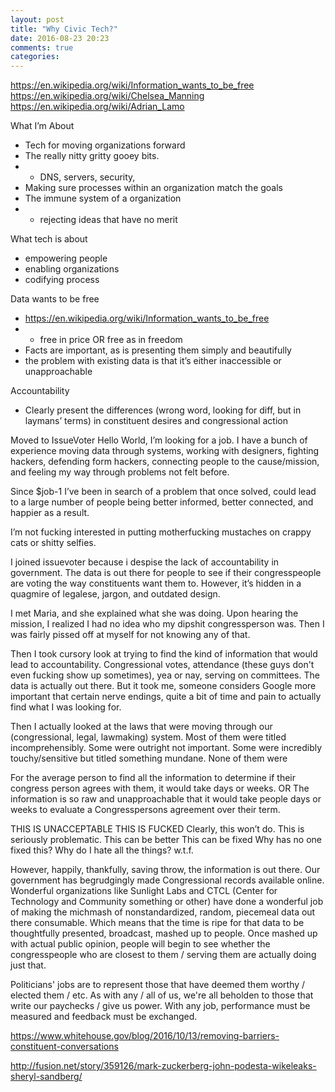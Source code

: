 ```yaml
---
layout: post
title: "Why Civic Tech?"
date: 2016-08-23 20:23
comments: true
categories:
---
```


https://en.wikipedia.org/wiki/Information_wants_to_be_free
https://en.wikipedia.org/wiki/Chelsea_Manning
https://en.wikipedia.org/wiki/Adrian_Lamo


What I’m About
 - Tech for moving organizations forward
 - The really nitty gritty gooey bits.
 - - DNS, servers, security,
 - Making sure processes within an organization match the goals
 - The immune system of a organization
 - - rejecting ideas that have no merit

What tech is about
 - empowering people
 - enabling organizations
 - codifying process

Data wants to be free
 - https://en.wikipedia.org/wiki/Information_wants_to_be_free
 - - free in price OR free as in freedom
 - Facts are important, as is presenting them simply and beautifully
 - the problem with existing data is that it’s either inaccessible or unapproachable

Accountability
 - Clearly present the differences (wrong word, looking for diff, but in laymans’ terms) in constituent desires and congressional action

Moved to IssueVoter
Hello World, I’m looking for a job. I have a bunch of experience moving data through systems, working with designers, fighting hackers, defending form hackers, connecting people to the cause/mission, and feeling my way through problems not felt before.

Since $job-1 I’ve been in search of a problem that once solved, could lead to a large number of people being better informed, better connected, and happier as a result.

I’m not fucking interested in putting motherfucking mustaches on crappy cats or shitty selfies.

I joined issuevoter because i despise the lack of accountability in government. The data is out there for people to see if their congresspeople are voting the way constituents want them to. However, it’s hidden in a quagmire of legalese, jargon, and outdated design.

I met Maria, and she explained what she was doing. Upon hearing the mission, I realized I had no idea who my dipshit congressperson was. Then I was fairly pissed off at myself for not knowing any of that.

Then I took cursory look at trying to find the kind of information that would lead to accountability. Congressional votes, attendance (these guys don't even fucking show up sometimes), yea or nay, serving on committees. The data is actually out there. But it took me, someone considers Google more important that certain nerve endings, quite a bit of time and pain to actually find what I was looking for.

Then I actually looked at the laws that were moving through our (congressional, legal, lawmaking) system. Most of them were titled incomprehensibly. Some were outright not important. Some were incredibly touchy/sensitive but titled something mundane. None of them were

For the average person to find all the information to determine if their congress person agrees with them, it would take days or weeks.
OR
The information is so raw and unapproachable that it would take people days or weeks to evaluate a Congresspersons agreement over their term.

THIS IS UNACCEPTABLE
THIS IS FUCKED
Clearly, this won’t do.
This is seriously problematic.
This can be better
This can be fixed
Why has no one fixed this?
Why do I hate all the things?
w.t.f.

However, happily, thankfully, saving throw, the information is out there. Our government has begrudgingly made Congressional records available online. Wonderful organizations like Sunlight Labs and CTCL (Center for Technology and Community something or other) have done a wonderful job of making the michmash of nonstandardized, random, piecemeal data out there consumable. Which means that the time is ripe for that data to be thoughtfully presented, broadcast, mashed up to people. Once mashed up with actual public opinion, people will begin to see whether the congresspeople who are closest to them / serving them are
actually doing just that.

Politicians' jobs are to represent those that have deemed them worthy / elected them / etc. As with any / all of us, we're all beholden to those that write our paychecks / give us power. With any job, performance must be measured and feedback must be exchanged.


https://www.whitehouse.gov/blog/2016/10/13/removing-barriers-constituent-conversations

http://fusion.net/story/359126/mark-zuckerberg-john-podesta-wikeleaks-sheryl-sandberg/

